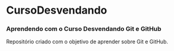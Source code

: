 # CursoDesvendando

<h3> Aprendendo com o Curso Desvendando Git e GitHub </h3>

Repositório criado com o objetivo de aprender sobre Git e GitHub.

